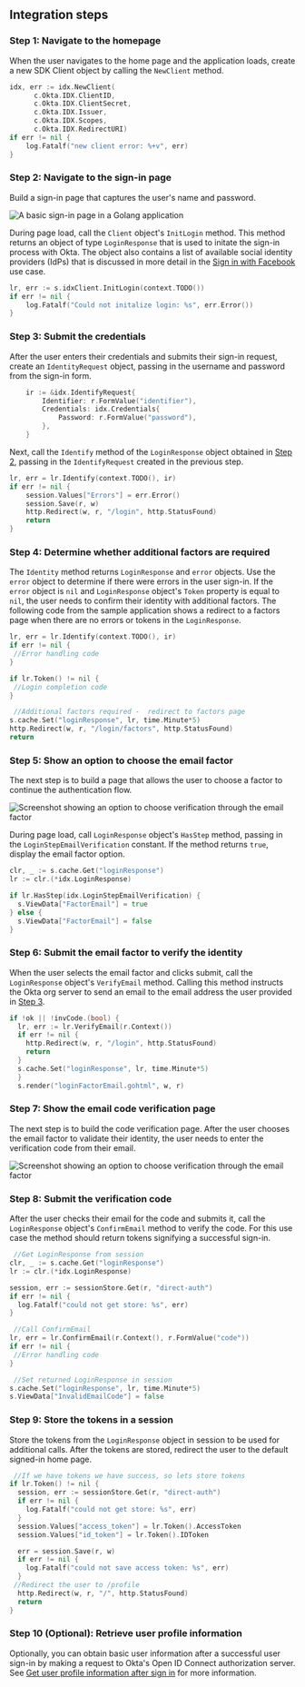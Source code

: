 ## Integration steps

### Step 1: Navigate to the homepage

When the user navigates to the home page and the application loads, create a new
SDK Client object by calling the `NewClient` method.

```go
idx, err := idx.NewClient(
      c.Okta.IDX.ClientID,
      c.Okta.IDX.ClientSecret,
      c.Okta.IDX.Issuer,
      c.Okta.IDX.Scopes,
      c.Okta.IDX.RedirectURI)
if err != nil {
    log.Fatalf("new client error: %+v", err)
}
```

### Step 2: Navigate to the sign-in page

Build a sign-in page that captures the user's name and password.

<div class="common-image-format common-image-format-vertical-margin">

![A basic sign-in page in a Golang application](/img/oie-embedded-sdk/oie-embedded-sdk-go-use-case-basic-sign-on-page.png)

</div>

During page load, call the `Client` object's `InitLogin` method. This method returns an object of type
`LoginResponse` that is used to initate the sign-in process with Okta.  The object
also contains a list of available social identity providers (IdPs) that is discussed in more detail in the
[Sign in with Facebook](/docs/guides/oie-embedded-sdk-use-cases/go/oie-embedded-sdk-use-case-sign-in-soc-idp)
use case.

```go
lr, err := s.idxClient.InitLogin(context.TODO())
if err != nil {
	log.Fatalf("Could not initalize login: %s", err.Error())
}
```

### Step 3: Submit the credentials

After the user enters their credentials and submits their sign-in request,
create an `IdentityRequest` object, passing in the username and password from the
sign-in form.

```go
    ir := &idx.IdentifyRequest{
        Identifier: r.FormValue("identifier"),
        Credentials: idx.Credentials{
            Password: r.FormValue("password"),
        },
    }
```

Next, call the `Identify` method of the `LoginResponse` object obtained in
[Step 2](#step-2-navigate-to-the-sign-in-page), passing in the `IdentifyRequest`
created in the previous step.

```go
lr, err = lr.Identify(context.TODO(), ir)
if err != nil {
    session.Values["Errors"] = err.Error()
    session.Save(r, w)
    http.Redirect(w, r, "/login", http.StatusFound)
    return
}
```

### Step 4: Determine whether additional factors are required

The `Identity` method returns `LoginResponse` and `error`
objects. Use the `error` object to determine if there were errors in the
user sign-in. If the `error` object is `nil` and `LoginResponse` object's
`Token` property is equal to `nil`, the user needs to confirm their identity
with additional factors. The following code from the sample application shows
a redirect to a factors page when there are no errors or tokens in the `LoginResponse`.

```go
lr, err = lr.Identify(context.TODO(), ir)
if err != nil {
 //Error handling code
}

if lr.Token() != nil {
 //Login completion code
}

 //Additional factors required -  redirect to factors page
s.cache.Set("loginResponse", lr, time.Minute*5)
http.Redirect(w, r, "/login/factors", http.StatusFound)
return
```

### Step 5: Show an option to choose the email factor

The next step is to build a page that allows the user to choose a factor
to continue the authentication flow.

<div class="common-image-format">

![Screenshot showing an option to choose verification through the email factor](/img/oie-embedded-sdk/oie-embedded-sdk-go-use-case-email-verify-page.png)

</div>

During page load, call `LoginResponse` object's `HasStep` method, passing in the
 `LoginStepEmailVerification` constant. If the method returns `true`, display
 the email factor option.

```go
clr, _ := s.cache.Get("loginResponse")
lr := clr.(*idx.LoginResponse)

if lr.HasStep(idx.LoginStepEmailVerification) {
  s.ViewData["FactorEmail"] = true
} else {
  s.ViewData["FactorEmail"] = false
}
```

### Step 6: Submit the email factor to verify the identity

When the user selects the email factor and clicks submit, call the `LoginResponse` object's
`VerifyEmail` method. Calling this method instructs the Okta org server to send an
email to the email address the user provided in [Step 3](#step-3-submit-the-credentials).

```go
if !ok || !invCode.(bool) {
  lr, err := lr.VerifyEmail(r.Context())
  if err != nil {
    http.Redirect(w, r, "/login", http.StatusFound)
    return
  }
  s.cache.Set("loginResponse", lr, time.Minute*5)
  }
  s.render("loginFactorEmail.gohtml", w, r)

```

### Step 7: Show the email code verification page

The next step is to build the code verification page. After the user chooses the email factor
to validate their identity, the user needs to enter the verification code from their email.

<div class="common-image-format">

![Screenshot showing an option to choose verification through the email factor](/img/oie-embedded-sdk/oie-embedded-sdk-go-use-case-email-code-confirm-page.png)

</div>

### Step 8: Submit the verification code

After the user checks their email for the code and submits it, call the `LoginResponse` object's `ConfirmEmail`
method to verify the code. For this use case the method should return tokens signifying a successful sign-in.

```go
 //Get LoginResponse from session
clr, _ := s.cache.Get("loginResponse")
lr := clr.(*idx.LoginResponse)

session, err := sessionStore.Get(r, "direct-auth")
if err != nil {
  log.Fatalf("could not get store: %s", err)
}

 //Call ConfirmEmail
lr, err = lr.ConfirmEmail(r.Context(), r.FormValue("code"))
if err != nil {
 //Error handling code
}

 //Set returned LoginResponse in session
s.cache.Set("loginResponse", lr, time.Minute*5)
s.ViewData["InvalidEmailCode"] = false

```

### Step 9: Store the tokens in a session

Store the tokens from the `LoginResponse` object in session to be used for
additional calls. After the tokens are stored, redirect the user to the
default signed-in home page.

```go
 //If we have tokens we have success, so lets store tokens
if lr.Token() != nil {
  session, err := sessionStore.Get(r, "direct-auth")
  if err != nil {
    log.Fatalf("could not get store: %s", err)
  }
  session.Values["access_token"] = lr.Token().AccessToken
  session.Values["id_token"] = lr.Token().IDToken

  err = session.Save(r, w)
  if err != nil {
    log.Fatalf("could not save access token: %s", err)
  }
 //Redirect the user to /profile
  http.Redirect(w, r, "/", http.StatusFound)
  return
}
```

### Step 10 (Optional): Retrieve user profile information

Optionally, you can obtain basic user information after a successful user
sign-in by making a request to Okta's Open ID Connect authorization server.
See [Get user profile information after sign in](/docs/guides/oie-embedded-sdk-use-cases/go/oie-embedded-sdk-use-case-basic-sign-in/#get-user-profile-information-after-sign-in) for more information.
